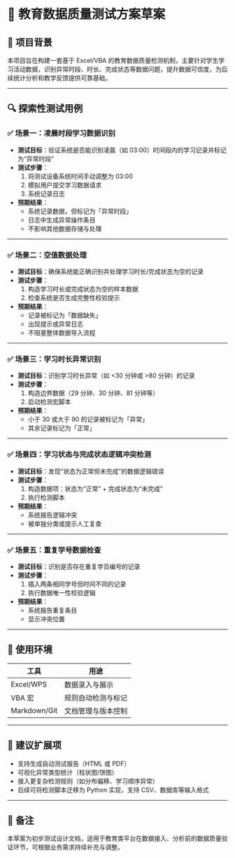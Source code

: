 # 🧪 教育数据质量测试方案草案

## 📘 项目背景

本项目旨在构建一套基于 Excel/VBA 的教育数据质量检测机制，主要针对学生学习活动数据，识别异常时段、时长、完成状态等数据问题，提升数据可信度，为后续统计分析和教学反馈提供可靠基础。

---

## 🔍 探索性测试用例

### ✅ 场景一：凌晨时段学习数据识别

- **测试目标**：验证系统是否能识别凌晨（如 03:00）时间段内的学习记录并标记为“异常时段”
- **测试步骤**：
  1. 将测试设备系统时间手动调整为 03:00
  2. 模拟用户提交学习数据请求
  3. 系统记录日志
- **预期结果**：
  - 系统记录数据，但标记为「异常时段」
  - 日志中生成异常操作条目
  - 不影响其他数据存储与处理

---

### ✅ 场景二：空值数据处理

- **测试目标**：确保系统能正确识别并处理学习时长/完成状态为空的记录
- **测试步骤**：
  1. 构造学习时长或完成状态为空的样本数据
  2. 检查系统是否生成完整性校验提示
- **预期结果**：
  - 记录被标记为「数据缺失」
  - 出现提示或异常日志
  - 不阻塞整体数据导入流程

---

### ✅ 场景三：学习时长异常识别

- **测试目标**：识别学习时长异常（如 <30 分钟或 >80 分钟）的记录
- **测试步骤**：
  1. 构造边界数据（29 分钟、30 分钟、81 分钟等）
  2. 启动检测宏脚本
- **预期结果**：
  - 小于 30 或大于 90 的记录被标记为「异常」
  - 其余记录标记为「正常」

---

### ✅ 场景四：学习状态与完成状态逻辑冲突检测

- **测试目标**：发现“状态为正常但未完成”的数据逻辑错误
- **测试步骤**：
  1. 构造数据项：状态为“正常” + 完成状态为“未完成”
  2. 执行检测脚本
- **预期结果**：
  - 系统报告逻辑冲突
  - 被单独分类或提示人工复查

---

### ✅ 场景五：重复学号数据检查

- **测试目标**：识别是否存在重复学员编号的记录
- **测试步骤**：
  1. 插入两条相同学号但时间不同的记录
  2. 执行数据唯一性校验逻辑
- **预期结果**：
  - 系统报告重复条目
  - 显示冲突位置

---

## 🧰 使用环境

| 工具         | 用途                  |
|--------------|-----------------------|
| Excel/WPS     | 数据录入与展示        |
| VBA 宏        | 规则自动检测与标记    |
| Markdown/Git | 文档管理与版本控制    |

---

## 📌 建议扩展项

- 支持生成自动测试报告（HTML 或 PDF）
- 可视化异常类型统计（柱状图/饼图）
- 接入更复杂检测规则（如分布偏移、学习顺序异常）
- 后续可将检测脚本迁移为 Python 实现，支持 CSV、数据库等输入格式

---

## 📎 备注

本草案为初步测试设计文档，适用于教育类平台在数据接入、分析前的数据质量验证环节，可根据业务需求持续补充与调整。

